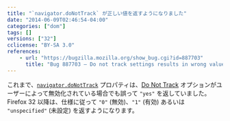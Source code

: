 ```yaml
---
title: "`navigator.doNotTrack` が正しい値を返すようになりました"
date: "2014-06-09T02:46:54-04:00"
categories: ["dom"]
tags: []
versions: ["32"]
cclicense: "BY-SA 3.0"
references:
    - url: "https://bugzilla.mozilla.org/show_bug.cgi?id=887703"
      title: "Bug 887703 – Do not track settings results in wrong value for navigator.doNotTrack"
---
```

これまで、[`navigator.doNotTrack`](https://developer.mozilla.org/ja/docs/Web/API/navigator.doNotTrack) プロパティは、[Do Not Track](http://www.mozilla.org/ja/dnt/) オプションがユーザーによって無効化されている場合でも誤って `"yes"` を返していました。Firefox 32 以降は、仕様に従って `"0"` (無効)、`"1"` (有効) あるいは `"unspecified"` (未設定) を返すようになります。

